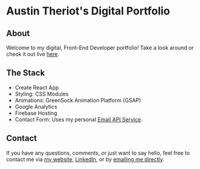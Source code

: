 # Austin Theriot's Digital Portfolio

## About

Welcome to my digital, Front-End Developer portfolio! Take a look around or check it out live [here](https://austintheriot.com/).

## The Stack

- Create React App 
- Styling: CSS Modules
- Animations: GreenSock Animation Platform (GSAP)
- Google Analytics
- Firebase Hosting
- Contact Form: Uses my personal [Email API Service](https://github.com/austintheriot/email-sender-api).

## Contact

If you have any questions, comments, or just want to say hello, feel free to contact me via [my website](https://austintheriot.com/contact), [LinkedIn](https://www.linkedin.com/in/austinmtheriot/), or by [emailing me directly](mailto:austinmtheriot@gmail.com).

